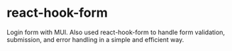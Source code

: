 # react-hook-form
Login form with MUI.
Also used react-hook-form to handle form validation, submission, and error handling in a simple and efficient way.
